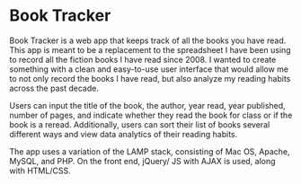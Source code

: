# Book Tracker
Book Tracker is a web app that keeps track of all the books you have read. This app is meant to be a replacement to the spreadsheet I have been using to record all the fiction books I have read since 2008. I wanted to create something with a clean and easy-to-use user interface that would allow me to not only record the books I have read, but also analyze my reading habits across the past decade. 

Users can input the title of the book, the author, year read, year published, number of pages, and indicate whether they read the book for class or if the book is a reread. Additionally, users can sort their list of books several different ways and view data analytics of their reading habits.

The app uses a variation of the LAMP stack, consisting of Mac OS, Apache, MySQL, and PHP. On the front end, jQuery/ JS with AJAX is used, along with HTML/CSS.
